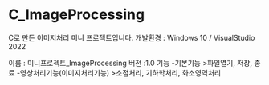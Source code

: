 # C_ImageProcessing

C로 만든 이미지처리 미니 프로젝트입니다.
개발환경 : Windows 10 / VisualStudio 2022 

   이름 : 미니프로젝트_ImageProcessing
   버전 :1.0
   기능
   -기본기능
     >파일열기, 저장, 종료
   -영상처리기능(이미지처리기능)
     >소점처리, 기하학처리, 화소영역처리
